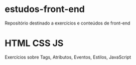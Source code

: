# estudos-front-end
Repositório destinado a exercícios e conteúdos de front-end

# HTML CSS JS
Exercícios sobre Tags, Atributos, Eventos, Estilos, JavaScript

